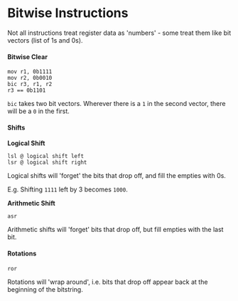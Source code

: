 # Bitwise Instructions

Not all instructions treat register data as 'numbers' - some treat them like bit vectors \(list of 1s and 0s\).

#### Bitwise Clear

```
mov r1, 0b1111
mov r2, 0b0010
bic r3, r1, r2
r3 == 0b1101
```

`bic` takes two bit vectors. Wherever there is a `1` in the second vector, there will be a `0` in the first.

#### Shifts

**Logical Shift**

```
lsl @ logical shift left
lsr @ logical shift right
```

Logical shifts will 'forget' the bits that drop off, and fill the empties with 0s.

E.g. Shifting `1111` left by 3 becomes `1000`.

**Arithmetic Shift**

```
asr
```

Arithmetic shifts will 'forget' bits that drop off, but fill empties with the last bit.

#### Rotations

```
ror
```

Rotations will 'wrap around', i.e. bits that drop off appear back at the beginning of the bitstring.



